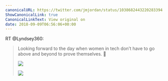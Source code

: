 ```yaml
---
canonicalURL: https://twitter.com/jmjordan/status/1038682443220283394
ShowCanonicalLink: true
CanonicalLinkText: View original on
date: 2018-09-09T06:56:06+00:00
---
```

RT @Lyndsey360:
> Looking forward to the day when women in tech don’t have to go above and beyond to prove themselves. 🙏 
> 
> ![](/images/1038244353167114241-DmiVu2kU0AAOmt3.jpg)
> 
> ![](/images/1038244353167114241-DmiVu2lU8AAxrdl.jpg)